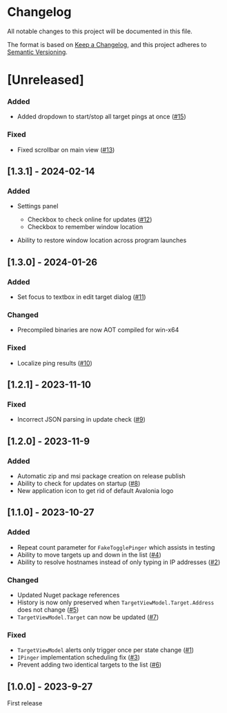 # Changelog

All notable changes to this project will be documented in this file.

The format is based on [Keep a Changelog](https://keepachangelog.com/en/1.0.0/),
and this project adheres to [Semantic Versioning](https://semver.org/spec/v2.0.0.html).

# [Unreleased]

### Added

- Added dropdown to start/stop all target pings at once ([#15](https://github.com/RichardRobertson/PingUI/issues/15))

### Fixed

- Fixed scrollbar on main view ([#13](https://github.com/RichardRobertson/PingUI/issues/13))

## [1.3.1] - 2024-02-14

### Added

- Settings panel
	- Checkbox to check online for updates ([#12](https://github.com/RichardRobertson/PingUI/Issues/12))
	- Checkbox to remember window location

- Ability to restore window location across program launches

## [1.3.0] - 2024-01-26

### Added

- Set focus to textbox in edit target dialog ([#11](https://github.com/RichardRobertson/PingUI/Issues/11))

### Changed

- Precompiled binaries are now AOT compiled for win-x64

### Fixed

- Localize ping results ([#10](https://github.com/RichardRobertson/PingUI/issues/10))

## [1.2.1] - 2023-11-10

### Fixed

- Incorrect JSON parsing in update check ([#9](https://github.com/RichardRobertson/PingUI/issues/9))

## [1.2.0] - 2023-11-9

### Added

- Automatic zip and msi package creation on release publish
- Ability to check for updates on startup ([#8](https://github.com/RichardRobertson/PingUI/issues/8))
- New application icon to get rid of default Avalonia logo

## [1.1.0] - 2023-10-27

### Added

- Repeat count parameter for `FakeTogglePinger` which assists in testing
- Ability to move targets up and down in the list ([#4](https://github.com/RichardRobertson/PingUI/issues/4))
- Ability to resolve hostnames instead of only typing in IP addresses ([#2](https://github.com/RichardRobertson/PingUI/issues/2))

### Changed

- Updated Nuget package references
- History is now only preserved when `TargetViewModel.Target.Address` does not change ([#5](https://github.com/RichardRobertson/PingUI/issues/5))
- `TargetViewModel.Target` can now be updated ([#7](https://github.com/RichardRobertson/PingUI/issues/7))

### Fixed

- `TargetViewModel` alerts only trigger once per state change ([#1](https://github.com/RichardRobertson/PingUI/issues/1))
- `IPinger` implementation scheduling fix ([#3](https://github.com/RichardRobertson/PingUI/issues/3))
- Prevent adding two identical targets to the list ([#6](https://github.com/RichardRobertson/PingUI/issues/6))

## [1.0.0] - 2023-9-27

First release
